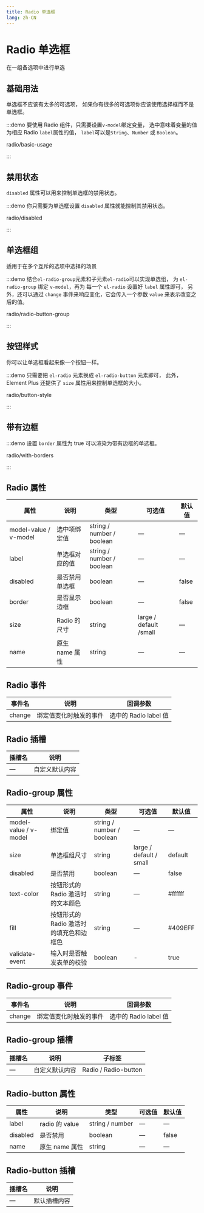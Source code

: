 ```yaml
---
title: Radio 单选框
lang: zh-CN
---
```


# Radio 单选框

在一组备选项中进行单选

## 基础用法

单选框不应该有太多的可选项， 如果你有很多的可选项你应该使用选择框而不是单选框。

:::demo 要使用 Radio 组件，只需要设置`v-model`绑定变量， 选中意味着变量的值为相应 Radio `label`属性的值， `label`可以是`String`、`Number` 或 `Boolean`。

radio/basic-usage

:::

## 禁用状态

`disabled` 属性可以用来控制单选框的禁用状态。

:::demo 你只需要为单选框设置 `disabled` 属性就能控制其禁用状态。

radio/disabled

:::

## 单选框组

适用于在多个互斥的选项中选择的场景

:::demo 结合`el-radio-group`元素和子元素`el-radio`可以实现单选组， 为 `el-radio-group` 绑定 `v-model`，再为 每一个 `el-radio` 设置好 `label` 属性即可， 另外，还可以通过 `change` 事件来响应变化，它会传入一个参数 `value` 来表示改变之后的值。

radio/radio-button-group

:::

## 按钮样式

你可以让单选框看起来像一个按钮一样。

:::demo 只需要把 `el-radio` 元素换成 `el-radio-button` 元素即可， 此外，Element Plus 还提供了 `size` 属性用来控制单选框的大小。

radio/button-style

:::

## 带有边框

:::demo 设置 `border` 属性为 true 可以渲染为带有边框的单选框。

radio/with-borders

:::

## Radio 属性

| 属性                  | 说明           | 类型                      | 可选值                 | 默认值 |
| --------------------- | -------------- | ------------------------- | ---------------------- | ------ |
| model-value / v-model | 选中项绑定值   | string / number / boolean | —                      | —      |
| label                 | 单选框对应的值 | string / number / boolean | —                      | —      |
| disabled              | 是否禁用单选框 | boolean                   | —                      | false  |
| border                | 是否显示边框   | boolean                   | —                      | false  |
| size                  | Radio 的尺寸   | string                    | large / default /small | —      |
| name                  | 原生 name 属性 | string                    | —                      | —      |

## Radio 事件

| 事件名 | 说明                   | 回调参数              |
| ------ | ---------------------- | --------------------- |
| change | 绑定值变化时触发的事件 | 选中的 Radio label 值 |

## Radio 插槽

| 插槽名 | 说明           |
| ------ | -------------- |
| —      | 自定义默认内容 |

## Radio-group 属性

| 属性                  | 说明                                    | 类型                      | 可选值                  | 默认值  |
| --------------------- | --------------------------------------- | ------------------------- | ----------------------- | ------- |
| model-value / v-model | 绑定值                                  | string / number / boolean | —                       | —       |
| size                  | 单选框组尺寸                            | string                    | large / default / small | default |
| disabled              | 是否禁用                                | boolean                   | —                       | false   |
| text-color            | 按钮形式的 Radio 激活时的文本颜色       | string                    | —                       | #ffffff |
| fill                  | 按钮形式的 Radio 激活时的填充色和边框色 | string                    | —                       | #409EFF |
| validate-event        | 输入时是否触发表单的校验                | boolean                   | -                       | true    |

## Radio-group 事件

| 事件名 | 说明                   | 回调参数              |
| ------ | ---------------------- | --------------------- |
| change | 绑定值变化时触发的事件 | 选中的 Radio label 值 |

## Radio-group 插槽

| 插槽名 | 说明           | 子标签               |
| ------ | -------------- | -------------------- |
| —      | 自定义默认内容 | Radio / Radio-button |

## Radio-button 属性

| 属性     | 说明           | 类型            | 可选值 | 默认值 |
| -------- | -------------- | --------------- | ------ | ------ |
| label    | radio 的 value | string / number | —      | —      |
| disabled | 是否禁用       | boolean         | —      | false  |
| name     | 原生 name 属性 | string          | —      | —      |

## Radio-button 插槽

| 插槽名 | 说明         |
| ------ | ------------ |
| —      | 默认插槽内容 |
